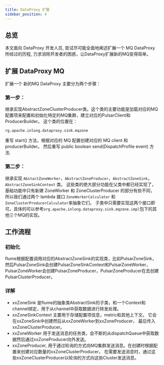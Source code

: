 ```yaml
---
title: DataProxy 扩展
sidebar_position: 4
---
```


## 总览
本文面向 DataProxy 开发人员, 尝试尽可能全面地阐述扩展一个 MQ DataProxy所经过的历程, 力求消除开发者的困惑，让DataProxy扩展新的MQ变得简单。
## 扩展 DataProxy MQ
扩展一个 新的MQ DataProxy 主要分为两个步骤：
### 第一步：
继承实现AbstractZoneClusterProducer类。这个类的主要功能是加载对应的MQ配置项来配置和初始化特定的MQ集群，建立对应的PulsarClient和ProducerBuilder。
这个类的位置在：
``` shell
rg.apache.inlong.dataproxy.sink.mqzone
```
重写 start() 方法，根据对应的 MQ 配置创建对应的 MQ client 和 producerBuilder。
然后重写 public boolean send(DispatchProfile event) 方法.
### 第二步：
继承实现 `AbstactZoneWorker`，`AbstractZoneProducer`，`AbstractZoneSink`，`AbstractZoneSinkContext` 类。
这些类的绝大部分功能在父类中都已经实现了，基础功能中只有新建 ZoneWorker 和 ZoneClusterProducer 的部分有些不同，
所以我们通过两个 lambda 接口 `ZoneWorkerCalculator` 和 `ZoneClusterProducerCalculator`来抽象它们。
子类中只需要实现这两个接口即可。具体的可以参考`org.apache.inlong.dataproxy.sink.mqzone.impl`包下的其他三个MQ的实现。
## 工作流程
### 初始化
flume根据配置调用对应的AbstractZoneSink的实现类，比如PulsarZoneSink， 然后PulsarZoneSink会创建PulsarZoneSinkContext和PulsarZoneWorker，
PulsarZoneWorker会创建PulsarZoneProducer，PulsarZoneProducer在去创建PulsarClusterProducer。
### 详解
* xxZoneSink 是flume的抽象类AbstractSink的子类，和一个Context和channel绑定，用于从channel中获取数据进行转发处理。
* xxZoneSinkContext 主要用于存储配置项信息，metric和其他上下文。 它会在xxZoneSink中创建然后从xxZoneWorker到xxZoneProducer，
最后传入xxZoneClusterProducer。
* xxZoneWorker 用于发送消息的任务类，会不断的从dispatchQueue中获取数据然后通过xxZoneProducer向外发送。
* xxZoneProducer, 用于通过轮询的方式向MQ集群发送消息。在创建时根据配置来创建对应数量的xxZoneClusterProducer，
在需要发送消息时，通过这些xxZoneClusterProducer以轮询的方式向这些Cluster发送消息。
